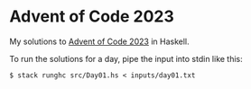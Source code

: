 # Advent of Code 2023

My solutions to [Advent of Code 2023](https://adventofcode.com/2023) in Haskell.

To run the solutions for a day, pipe the input into stdin like this:

```
$ stack runghc src/Day01.hs < inputs/day01.txt
```

